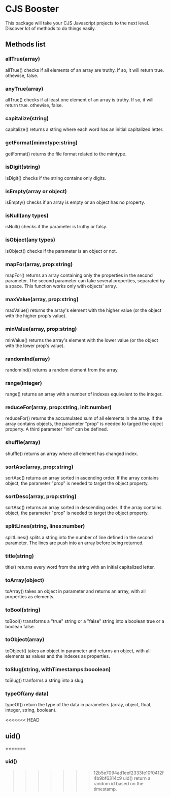 # CJS Booster

This package will take your CJS Javascript projects to the next level. Discover lot of methods to do things easily.

## Methods list

### allTrue(array)

allTrue() checks if all elements of an array are truthy. If so, it will return true. othewise, false.

### anyTrue(array)

allTrue() checks if at least one element of an array is truthy. If so, it will return true. othewise, false.

### capitalize(string)

capitalize() returns a string where each word has an initial capitalized letter.

### getFormat(mimetype:string)

getFormat() returns the file format related to the mimtype.

### isDigit(string)

isDigit() checks if the string contains only digits.

### isEmpty(array or object)

isEmpty() checks if an array is empty or an object has no property.

### isNull(any types)

isNull() checks if the parameter is truthy or falsy.

### isObject(any types)

isObject() checks if the parameter is an object or not.

### mapFor(array, prop:string)

mapFor() returns an array containing only the properties in the second parameter. The second parameter can take several properties, separated by a space. This function works only with objects' array.

### maxValue(array, prop:string)

maxValue() returns the array's element with the higher value (or the object with the higher prop's value).

### minValue(array, prop:string)

minValue() returns the array's element with the lower value (or the object with the lower prop's value).

### randomInd(array)

randomInd() returns a random element from the array.

### range(integer)

range() returns an array with a number of indexes equivalent to the integer.

### reduceFor(array, prop:string, init:number)

reduceFor() returns the accumulated sum of all elements in the array. If the array contains objects, the parameter "prop" is needed to targed the object property. A third parameter "init" can be defined.

### shuffle(array)

shuffle() returns an array where all element has changed index.

### sortAsc(array, prop:string)

sortAsc() returns an array sorted in ascending order. If the array contains object, the parameter "prop" is needed to target the object property.

### sortDesc(array, prop:string)

sortAsc() returns an array sorted in descending order. If the array contains object, the parameter "prop" is needed to target the object property.

### splitLines(string, lines:number)

splitLines() splits a string into the number of line defined in the second parameter. The lines are push into an array before being returned.

### title(string)

title() returns every word from the string with an initial capitalized letter.

### toArray(object)

toArray() takes an object in parameter and returns an array, with all properties as elements.

### toBool(string)

toBool() transforms a "true" string or a "false" string into a boolean true or a boolean false.

### toObject(array)

toObject() takes an object in parameter and returns an object, with all elements as values and the indexes as properties.

### toSlug(string, withTimestamps:booolean)

toSlug() tranforms a string into a slug.

### typeOf(any data)

typeOf() return the type of the data in parameters (array, object, float, integer, string, boolean).

<<<<<<< HEAD
## uid()

=======
### uid()
>>>>>>> 12b5e7094ad1eef2333fe10f0412f4b9bf6314c9
uid() return a random id based on the timestamp.
